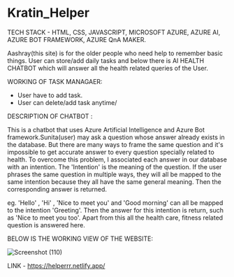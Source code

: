 # Kratin_Helper

TECH STACK - HTML, CSS, JAVASCRIPT, MICROSOFT AZURE, AZURE AI, AZURE BOT FRAMEWORK, AZURE QnA MAKER.


Aashray(this site) is for the older people who need help to remember basic things. User can store/add daily tasks and below there is AI HEALTH CHATBOT which will answer all the health related queries of the User.


WORKING OF TASK MANAGAER:
- User have to add task.
- User can delete/add task anytime/

DESCRIPTION OF CHATBOT : 

This is a chatbot that uses Azure Artificial Intelligence and Azure Bot framework.Sunita(user) may ask a question whose answer already exists in the database. But there are many ways to frame the same question and it's impossible to  get accurate answer to every question specially related to health. To overcome this problem, I associated each answer in our database with an intention. The 'Intention' is the meaning of the question. If the user phrases the same question in multiple ways, they will all be mapped to the same intention because they all have the same general meaning. Then the corresponding answer is returned.

eg. 'Hello' , 'Hi' , 'Nice to meet you' and 'Good morning' can all be mapped to the intention 'Greeting'. Then the answer for this intention is return, such as 'Nice to meet you too'. Apart from this all the health care, fitness related question is answered here.

BELOW IS THE WORKING VIEW OF THE WEBSITE:


![Screenshot (110)](https://user-images.githubusercontent.com/91741715/192606016-ac06c427-4962-404c-b1cf-4121c048069a.png)

LINK - https://helperrr.netlify.app/


